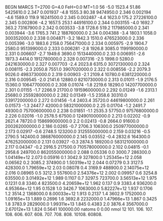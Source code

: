 BEGN
MARCS T=2700 G=4.0 FeH=0.0 MT=1.0
                  56
-5.0 1523.4 51.86 5425610.0 2.347 0.001937 
-4.8 1555.3 80.38 9474950.0 2.346 0.002194 
-4.6 1589.0 119.9 16241500.0 2.345 0.002487 
-4.4 1623.0 175.2 27226100.0 2.345 0.002806 
-4.2 1657.5 253.1 44916100.0 2.344 0.003155 
-4.0 1692.7 363.2 73167900.0 2.342 0.003533 
-3.8 1728.6 519.2 117985000.0 2.341 0.003944 
-3.6 1765.3 741.2 188760000.0 2.34 0.004388 
-3.4 1803.1 1058.0 300352000.0 2.338 0.004871 
-3.2 1842.3 1510.0 476523000.0 2.336 0.005396 
-3.0 1883.6 2158.0 756471000.0 2.334 0.005975 
-2.9 1904.7 2580.0 951399000.0 2.333 0.006281 
-2.8 1926.8 3085.0 1199190000.0 2.331 0.006607 
-2.7 1949.6 3690.0 1513440000.0 2.33 0.006951 
-2.6 1973.3 4414.0 1912780000.0 2.328 0.007316 
-2.5 1998.0 5280.0 2421630000.0 2.327 0.007703 
-2.4 2023.8 6315.0 3072130000.0 2.324 0.008115 
-2.3 2050.8 7551.0 3907020000.0 2.322 0.008556 
-2.2 2079.3 9026.0 4983730000.0 2.319 0.00903 
-2.1 2109.4 10780.0 6381220000.0 2.316 0.009545 
-2.0 2141.6 12880.0 8210730000.0 2.313 0.01011 
-1.9 2176.5 15360.0 10647700000.0 2.308 0.01074 
-1.8 2219.6 18290.0 14207700000.0 2.301 0.01155 
-1.7 2266.9 21700.0 19159600000.0 2.292 0.01249 
-1.6 2313.1 25680.0 25592800000.0 2.282 0.01349 
-1.5 2358.6 30310.0 33917200000.0 2.272 0.01456 
-1.4 2403.4 35720.0 44619800000.0 2.261 0.01573 
-1.3 2447.7 42000.0 58321000000.0 2.25 0.01704 
-1.2 2491.7 49300.0 75700600000.0 2.238 0.01851 
-1.1 2535.3 57750.0 97576800000.0 2.226 0.02016 
-1.0 2578.5 67500.0 124901000000.0 2.213 0.02202 
-0.9 2621.4 78720.0 158699000000.0 2.2 0.02413 
-0.8 2664.0 91600.0 200262000000.0 2.186 0.0265 
-0.7 2706.3 106300.0 250977000000.0 2.173 0.02917 
-0.6 2748.5 123200.0 312555000000.0 2.159 0.03216 
-0.5 2790.5 142400.0 386876000000.0 2.145 0.03552 
-0.4 2832.6 164300.0 476252000000.0 2.131 0.03927 
-0.3 2874.5 189200.0 583121000000.0 2.117 0.04347 
-0.2 2916.5 217500.0 710578000000.0 2.102 0.04815 
-0.1 2958.6 249700.0 862055000000.0 2.088 0.05336 
0.0 3000.7 286300.0 1.04149e+12 2.073 0.05916 
0.1 3042.9 327800.0 1.25345e+12 2.058 0.06562 
0.2 3085.2 374900.0 1.50319e+12 2.044 0.07279 
0.3 3127.5 428300.0 1.79659e+12 2.03 0.08078 
0.4 3169.9 488900.0 2.14075e+12 2.016 0.08965 
0.5 3212.3 557600.0 2.54376e+12 2.002 0.09957 
0.6 3254.8 635500.0 3.01492e+12 1.989 0.1107 
0.7 3297.5 723700.0 3.56513e+12 1.975 0.1231 
0.8 3340.4 823500.0 4.20659e+12 1.962 0.137 
0.9 3383.4 936200.0 4.95364e+12 1.95 0.1528 
1.0 3426.7 1063000.0 5.82227e+12 1.937 0.1706 
1.2 3514.2 1368000.0 8.00033e+12 1.913 0.2137 
1.4 3602.9 1752000.0 1.09165e+13 1.889 0.2696 
1.6 3692.8 2232000.0 1.47966e+13 1.867 0.3425 
1.8 3783.9 2829000.0 1.99311e+13 1.845 0.4383 
2.0 3876.4 3567000.0 2.67012e+13 1.824 0.5641 
100000.00
natoms              0      0.00
nmol          12
          101.         106.       107.      108.         606.        607.        608.
          707.         708.       808.    10108.       60808.
